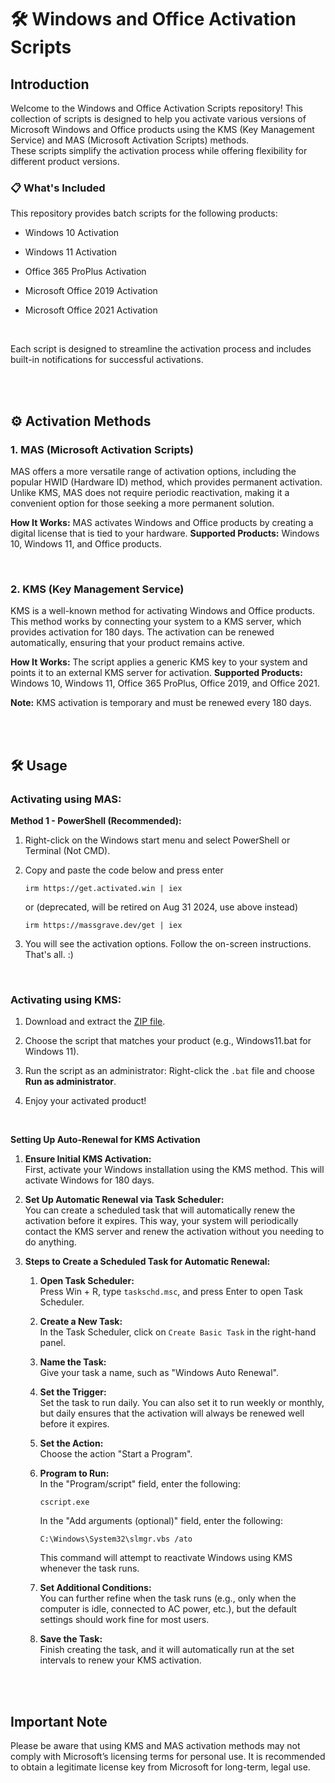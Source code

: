 # **🛠️ Windows and Office Activation Scripts**




## **Introduction**

Welcome to the Windows and Office Activation Scripts repository! This collection of scripts is designed to help you activate various versions of Microsoft Windows and Office products using the KMS (Key Management Service) and MAS (Microsoft Activation Scripts) methods.<br>
These scripts simplify the activation process while offering flexibility for different product versions.<br>


### 📋 What's Included

This repository provides batch scripts for the following products:

- Windows 10 Activation
  
- Windows 11 Activation

- Office 365 ProPlus Activation

- Microsoft Office 2019 Activation

- Microsoft Office 2021 Activation

<br>

Each script is designed to streamline the activation process and includes built-in notifications for successful activations.

<br><br>




## **⚙️ Activation Methods**

### **1. MAS (Microsoft Activation Scripts)**
MAS offers a more versatile range of activation options, including the popular HWID (Hardware ID) method, which provides permanent activation. Unlike KMS, MAS does not require periodic reactivation, making it a convenient option for those seeking a more permanent solution.

**How It Works:** MAS activates Windows and Office products by creating a digital license that is tied to your hardware.
**Supported Products:** Windows 10, Windows 11, and Office products.

<br>


### **2. KMS (Key Management Service)**
KMS is a well-known method for activating Windows and Office products. This method works by connecting your system to a KMS server, which provides activation for 180 days. The activation can be renewed automatically, ensuring that your product remains active.

**How It Works:** The script applies a generic KMS key to your system and points it to an external KMS server for activation.
**Supported Products:** Windows 10, Windows 11, Office 365 ProPlus, Office 2019, and Office 2021.

**Note:** KMS activation is temporary and must be renewed every 180 days.

<br><br>




## 🛠️ Usage
### Activating using MAS:
**Method 1 - PowerShell (Recommended):**

1. Right-click on the Windows start menu and select PowerShell or Terminal (Not CMD).
   
2. Copy and paste the code below and press enter  
    ```
    irm https://get.activated.win | iex
    ```
    or (deprecated, will be retired on Aug 31 2024, use above instead)  
    ```
    irm https://massgrave.dev/get | iex
    ```

3. You will see the activation options. Follow the on-screen instructions. That's all. :)
   
<br>


### Activating using KMS:

1. Download and extract the [ZIP file](https://github.com/eliyaballout/Activation/archive/refs/heads/main.zip).
   
2. Choose the script that matches your product (e.g., Windows11.bat for Windows 11).
   
3. Run the script as an administrator: Right-click the `.bat` file and choose **Run as administrator**.
  
4. Enjoy your activated product!

<br>

**Setting Up Auto-Renewal for KMS Activation**

1. **Ensure Initial KMS Activation:** <br>
    First, activate your Windows installation using the KMS method. This will activate Windows for 180 days.

2. **Set Up Automatic Renewal via Task Scheduler:** <br>
    You can create a scheduled task that will automatically renew the activation before it expires. This way, your system will periodically contact the KMS server and renew the activation without you needing to do anything.

3. **Steps to Create a Scheduled Task for Automatic Renewal:** <br>

   1. **Open Task Scheduler:** <br>
       Press Win + R, type `taskschd.msc`, and press Enter to open Task Scheduler.

   2. **Create a New Task:** <br>
       In the Task Scheduler, click on `Create Basic Task` in the right-hand panel.

   3. **Name the Task:** <br>
       Give your task a name, such as "Windows Auto Renewal".

   4. **Set the Trigger:** <br>
       Set the task to run daily. You can also set it to run weekly or monthly, but daily ensures that the activation will always be renewed well before it expires.

   5. **Set the Action:** <br>
       Choose the action "Start a Program".

   6. **Program to Run:** <br>
       In the "Program/script" field, enter the following:
        ```
        cscript.exe
        ```
       

       In the "Add arguments (optional)" field, enter the following:
       ```
       C:\Windows\System32\slmgr.vbs /ato
       ```

       This command will attempt to reactivate Windows using KMS whenever the task runs.

   7. **Set Additional Conditions:** <br>
       You can further refine when the task runs (e.g., only when the computer is idle, connected to AC power, etc.), but the default settings should work fine for most users.

   8. **Save the Task:** <br>
       Finish creating the task, and it will automatically run at the set intervals to renew your KMS activation.

<br><br>




## **Important Note**

Please be aware that using KMS and MAS activation methods may not comply with Microsoft’s licensing terms for personal use. It is recommended to obtain a legitimate license key from Microsoft for long-term, legal use.
